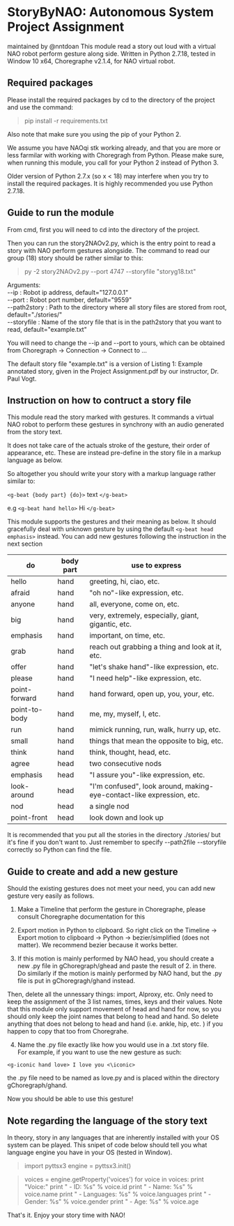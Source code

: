 # StoryByNAO: Autonomous System Project Assignment
maintained by @nntdoan
This module read a story out loud with a virtual NAO robot perform gesture along side. 
Written in Python 2.7.18, tested in Window 10 x64, Choregraphe v2.1.4, for NAO virtual robot.

## Required packages
Please install the required packages by cd to the directory of the project and use the command:

> pip install -r requirements.txt

Also note that make sure you using the pip of your Python 2. </br>

We assume you have NAOqi stk working already, and that you are more or less farmilar with working with Choregragh from Python. Please make sure, when running this module, you call for your Python 2 instead of Python 3. </br>

Older version of Python 2.7.x (so x < 18) may interfere when you try to install the required packages. It is highly recommended you use Python 2.7.18. </br>

## Guide to run the module
From cmd, first you will need to cd into the directory of the project. </br>

Then you can run the story2NAOv2.py, which is the entry point to read a story with NAO perform gestures alongside. The command to read our group (18) story should be rather similar to this:

> py -2 story2NAOv2.py --port 4747 --storyfile "storyg18.txt"

Arguments: </br>
--ip : Robot ip address, default="127.0.0.1" </br>
--port : Robot port number, default="9559" </br>
--path2story : Path to the directory where all story files are stored from root, default="./stories/" </br>
--storyfile : Name of the story file that is in the path2story that you want to read, default="example.txt" </br>

You will need to change the --ip and --port to yours, which can be obtained from Choregraph -> Connection -> Connect to ... </br>

The default story file "example.txt" is a version of Listing 1: Example annotated story, given in the Project Assignment.pdf by our instructor, Dr. Paul Vogt. </br>

## Instruction on how to contruct a story file

This module read the story marked with gestures. It commands a virtual NAO robot to perform these gestures in synchrony with an audio generated from the story text. </br>

It does not take care of the actuals stroke of the gesture, their order of appearance, etc. These are instead pre-define in the story file in a markup language as below. </br>

So altogether you should write your story with a markup language rather similar to: </br>

`<g-beat {body part} {do}>` text `</g-beat>` </br>

e.g `<g-beat hand hello>` Hi `</g-beat>`

This module supports the gestures and their meaning as below. It should gracefully deal with unknown gesture by using the default `<g-beat head emphasis>` instead. You can add new gestures following the instruction in the next section </br>

| do | body part | use to express |  
|---|---|---|
| hello | hand | greeting, hi, ciao, etc. |
| afraid | hand | "oh no"-like expression, etc. |
| anyone | hand | all, everyone, come on, etc. |
| big | hand | very, extremely, especially, giant, gigantic, etc. |
| emphasis | hand | important, on time, etc. |
| grab | hand | reach out grabbing a thing and look at it, etc. |
| offer | hand | "let's shake hand"-like expression, etc. |
| please | hand | "I need help"-like expression, etc. |
| point-forward | hand | hand forward, open up, you, your, etc. |
| point-to-body | hand | me, my, myself, I, etc. |
| run | hand | mimick running, run, walk, hurry up, etc. |
| small | hand | things that mean the opposite to big, etc. |
| think | hand | think, thought, head, etc. |
| agree | head | two consecutive nods |
| emphasis | head | "I assure you"-like expression, etc. |
| look-around | head | "I'm confused", look around, making-eye-contact-like expression, etc. |
| nod | head | a single nod |
| point-front | head | look down and look up |

It is recommended that you put all the stories in the directory ./stories/ but it's fine if you don't want to. Just remember to specify --path2file --storyfile correctly so Python can find the file.

## Guide to create and add a new gesture
Should the existing gestures does not meet your need, you can add new gesture very easily as follows. </br>

1. Make a Timeline that perform the gesture in Choregraphe, please consult Choregraphe documentation for this </br>

2. Export motion in Python to clipboard. So right click on the Timeline -> Export motion to clipboard -> Python -> bezier/simplified (does not matter). We recommend bezier because it works better. </br>

3. If this motion is mainly performed by NAO head, you should create a new .py file in gChoregraph/ghead and paste the result of 2. in there. </br>
Do similarly if the motion is mainly performed by NAO hand, but the .py file is put in gChoregragh/ghand instead. </br>

Then, delete all the unnessary things: import, Alproxy, etc. Only need to keep the assignment of the 3 list names, times, keys and their values. Note that this module only support movement of head and hand for now, so you should only keep the joint names that belong to head and hand. So delete anything that does not belong to head and hand (i.e. ankle, hip, etc. ) if you happen to copy that too from Choregrahe. </br>
 
4. Name the .py file exactly like how you would use in a .txt story file. </br>
For example, if you want to use the new gesture as such:

`<g-iconic hand love> I love you <\iconic>` 

the .py file need to be named as love.py and is placed within the directory gChoregraph/ghand. </br>

Now you should be able to use this gesture! </br>

## Note regarding the language of the story text
In theory, story in any languages that are inherently installed with your OS system can be played. This snipet of code below should tell you what language engine you have in your OS (tested in Window). 

> import pyttsx3
> engine = pyttsx3.init()

> voices = engine.getProperty('voices')
> for voice in voices:
>    print "Voice:" 
>    print " - ID: %s" % voice.id
>    print " - Name: %s" % voice.name
>    print " - Languages: %s" % voice.languages 
>    print " - Gender: %s" % voice.gender 
>    print " - Age: %s" % voice.age 

That's it. Enjoy your story time with NAO! </br>


 
